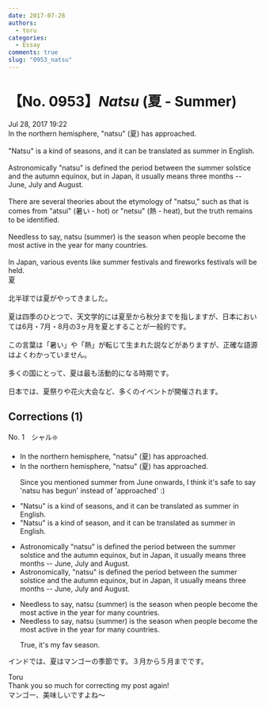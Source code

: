 ```yaml
---
date: 2017-07-28
authors:
  - toru
categories:
  - Essay
comments: true
slug: "0953_natsu"
---
```


# 【No. 0953】<strong><em>Natsu</em></strong> (夏 - Summer)
<div class="date">Jul 28, 2017 19:22</div>
<div id="post"><div id="body_show_ori">
In the northern hemisphere, "natsu" (夏) has approached.<br/><br/>"Natsu" is a kind of seasons, and it can be translated as summer in English.<br/><br/>Astronomically "natsu" is defined the period between the summer solstice and the autumn equinox, but in Japan, it usually means three months -- June, July and August.<br/><br/>There are several theories about the etymology of "natsu," such as that is comes from "atsui" (暑い - hot) or "netsu" (熱 - heat), but the truth remains to be identified.<br/><br/>Needless to say, natsu (summer) is the season when people become the most active in the year for many countries.<br/><br/>In Japan, various events like summer festivals and fireworks festivals will be held.
</div></div>

<!-- more -->

<div id="post_ja"><div id="body_show_mo">
夏<br/><br/>北半球では夏がやってきました。<br/><br/>夏は四季のひとつで、天文学的には夏至から秋分までを指しますが、日本においては6月・7月・8月の3ヶ月を夏とすることが一般的です。<br/><br/>この言葉は「暑い」や「熱」が転じて生まれた説などがありますが、正確な語源はよくわかっていません。<br/><br/>多くの国にとって、夏は最も活動的になる時期です。<br/><br/>日本では、夏祭りや花火大会など、多くのイベントが開催されます。
</div></div>

## Corrections (1)
<div id="block"><div class="first_name"> No. 1　<span class="just_name">シャル❇️</span></div><div id="block2">
<ul class="correction_field">
<li class="incorrect">In the northern hemisphere, "natsu" (夏) has approached.</li>
<li class="corrected correct">
In the northern hemisphere, "natsu" (夏) has approached.
<p class="correction_comment">Since you mentioned summer from June onwards, I think it's safe to say 'natsu has begun' instead of 'approached' :)</p>
</li>
</ul>
<ul class="correction_field">
<li class="incorrect">"Natsu" is a kind of seasons, and it can be translated as summer in English.</li>
<li class="corrected correct">
"Natsu" is a kind of season, and it can be translated as summer in English.
</li>
</ul>
<ul class="correction_field">
<li class="incorrect">Astronomically "natsu" is defined the period between the summer solstice and the autumn equinox, but in Japan, it usually means three months -- June, July and August.</li>
<li class="corrected correct">
Astronomically, "natsu" is defined the period between the summer solstice and the autumn equinox, but in Japan, it usually means three months -- June, July and August.
</li>
</ul>
<ul class="correction_field">
<li class="incorrect">Needless to say, natsu (summer) is the season when people become the most active in the year for many countries.</li>
<li class="corrected correct">
Needless to say, natsu (summer) is the season when people become the most active in the year for many countries.
<p class="correction_comment">True, it's my fav season.</p>
</li>
</ul>
<p class="comment_small">
 インドでは、夏はマンゴーの季節です。３月から５月までです。
</p>

</div><div class="name"><span class="just_name">Toru</span><br>
Thank you so much for correcting my post again!<br/>マンゴー、美味しいですよね～
</div>
</div>
